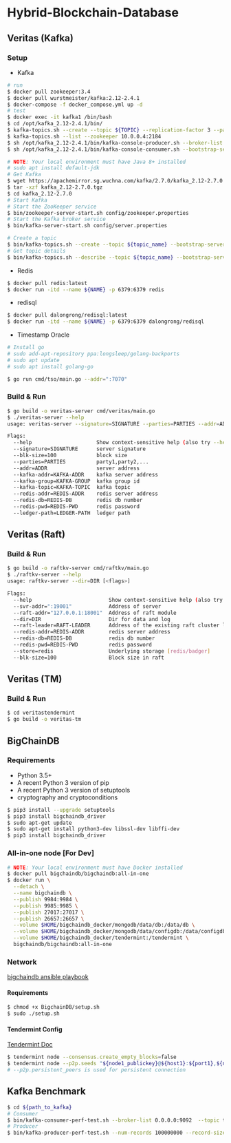 # Hybrid-Blockchain-Database
## Veritas (Kafka)

### Setup

- Kafka

```bash
# run
$ docker pull zookeeper:3.4
$ docker pull wurstmeister/kafka:2.12-2.4.1
$ docker-compose -f docker_compose.yml up -d
# test
$ docker exec -it kafka1 /bin/bash
$ cd /opt/kafka_2.12-2.4.1/bin/
$ kafka-topics.sh --create --topic ${TOPIC} --replication-factor 3 --partitions 3 --zookeeper 10.0.0.4:2184
$ kafka-topics.sh --list --zookeeper 10.0.0.4:2184
$ sh /opt/kafka_2.12-2.4.1/bin/kafka-console-producer.sh --broker-list 10.0.0.4:9092 --topic ${TOPIC}
$ sh /opt/kafka_2.12-2.4.1/bin/kafka-console-consumer.sh --bootstrap-server 10.0.0.4:9092 --topic ${TOPIC} --from-beginning
```

```bash
# NOTE: Your local environment must have Java 8+ installed
# sudo apt install default-jdk
# Get Kafka
$ wget https://apachemirror.sg.wuchna.com/kafka/2.7.0/kafka_2.12-2.7.0.tgz
$ tar -xzf kafka_2.12-2.7.0.tgz
$ cd kafka_2.12-2.7.0
# Start Kafka
# Start the ZooKeeper service
$ bin/zookeeper-server-start.sh config/zookeeper.properties
# Start the Kafka broker service
$ bin/kafka-server-start.sh config/server.properties
```

```bash
# Create a topic
$ bin/kafka-topics.sh --create --topic ${topic_name} --bootstrap-server localhost:9092
# Get topic details
$ bin/kafka-topics.sh --describe --topic ${topic_name} --bootstrap-server localhost:9092
```
- Redis
```bash
$ docker pull redis:latest
$ docker run -itd --name ${NAME} -p 6379:6379 redis
```

- redisql
```bash
$ docker pull dalongrong/redisql:latest
$ docker run -itd --name ${NAME} -p 6379:6379 dalongrong/redisql
```

- Timestamp Oracle

```bash
# Install go
# sudo add-apt-repository ppa:longsleep/golang-backports
# sudo apt update
# sudo apt install golang-go

$ go run cmd/tso/main.go --addr=":7070"
```

### Build & Run

```bash
$ go build -o veritas-server cmd/veritas/main.go
$ ./veritas-server --help
usage: veritas-server --signature=SIGNATURE --parties=PARTIES --addr=ADDR --kafka-addr=KAFKA-ADDR --kafka-group=KAFKA-GROUP --kafka-topic=KAFKA-TOPIC --redis-addr=REDIS-ADDR --redis-db=REDIS-DB --ledger-path=LEDGER-PATH [<flags>]

Flags:
  --help                     Show context-sensitive help (also try --help-long and --help-man).
  --signature=SIGNATURE      server signature
  --blk-size=100             block size
  --parties=PARTIES          party1,party2,...
  --addr=ADDR                server address
  --kafka-addr=KAFKA-ADDR    kafka server address
  --kafka-group=KAFKA-GROUP  kafka group id
  --kafka-topic=KAFKA-TOPIC  kafka topic
  --redis-addr=REDIS-ADDR    redis server address
  --redis-db=REDIS-DB        redis db number
  --redis-pwd=REDIS-PWD      redis password
  --ledger-path=LEDGER-PATH  ledger path
```

## Veritas (Raft)

### Build & Run

```bash
$ go build -o raftkv-server cmd/raftkv/main.go
$ ./raftkv-server --help
usage: raftkv-server --dir=DIR [<flags>]

Flags:
  --help                         Show context-sensitive help (also try --help-long and --help-man).
  --svr-addr=":19001"            Address of server
  --raft-addr="127.0.0.1:18001"  Address of raft module
  --dir=DIR                      Dir for data and log
  --raft-leader=RAFT-LEADER      Address of the existing raft cluster leader
  --redis-addr=REDIS-ADDR        redis server address
  --redis-db=REDIS-DB            redis db number
  --redis-pwd=REDIS-PWD          redis password
  --store=redis                  Underlying storage [redis/badger]
  --blk-size=100                 Block size in raft
```

## Veritas (TM)

### Build & Run

```bash
$ cd veritastendermint
$ go build -o veritas-tm
```

## BigChainDB

### Requirements
- Python 3.5+
- A recent Python 3 version of pip
- A recent Python 3 version of setuptools
- cryptography and cryptoconditions
```bash
$ pip3 install --upgrade setuptools
$ pip3 install bigchaindb_driver
$ sudo apt-get update
$ sudo apt-get install python3-dev libssl-dev libffi-dev
$ pip3 install bigchaindb_driver
```
### All-in-one node [For Dev]
```bash
# NOTE: Your local environment must have Docker installed
$ docker pull bigchaindb/bigchaindb:all-in-one
$ docker run \
  --detach \
  --name bigchaindb \
  --publish 9984:9984 \
  --publish 9985:9985 \
  --publish 27017:27017 \
  --publish 26657:26657 \
  --volume $HOME/bigchaindb_docker/mongodb/data/db:/data/db \
  --volume $HOME/bigchaindb_docker/mongodb/data/configdb:/data/configdb \
  --volume $HOME/bigchaindb_docker/tendermint:/tendermint \
  bigchaindb/bigchaindb:all-in-one
```
### Network
[bigchaindb ansible playbook](https://github.com/bigchaindb/bigchaindb-node-ansible)

#### Requirements

```bash
$ chmod +x BigchainDB/setup.sh
$ sudo ./setup.sh
```

#### Tendermint Config

[Tendermint Doc](https://docs.tendermint.com/master/nodes/configuration.html)

```bash
$ tendermint node --consensus.create_empty_blocks=false
$ tendermint node --p2p.seeds "${node1_publickey}@${host1}:${port1},${node2_publickey}@${host2}:$port2"
# --p2p.persistent_peers is used for persistent connection
```

## Kafka Benchmark
```bash
$ cd ${path_to_kafka}
# Consumer
$ bin/kafka-consumer-perf-test.sh --broker-list 0.0.0.0:9092  --topic test-tps --messages 1000000 --fetch-size 1048576 --threads 10
# Producer
$ bin/kafka-producer-perf-test.sh --num-records 100000000 --record-size 1000 --topic test-tps --throughput 10000000 --producer-props bootstrap.servers=0.0.0.0:9092
```

